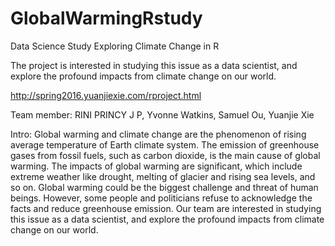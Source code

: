 # GlobalWarmingRstudy
Data Science Study
Exploring Climate Change in R

The project is interested in studying this issue as a data scientist, and explore the profound impacts from climate change on our world.


http://spring2016.yuanjiexie.com/rproject.html

Team member: RINI PRINCY J P, Yvonne Watkins, Samuel Ou, Yuanjie Xie

Intro:
Global warming and climate change are the phenomenon of rising average temperature of Earth climate system. The emission of greenhouse gases from fossil fuels, such as carbon dioxide, is the main cause of global warming. The impacts of global warming are significant, which include extreme weather like drought, melting of glacier and rising sea levels, and so on. Global warming could be the biggest challenge and threat of human beings. However, some people and politicians refuse to acknowledge the facts and reduce greenhouse emission. Our team are interested in studying this issue as a data scientist, and explore the profound impacts from climate change on our world.





